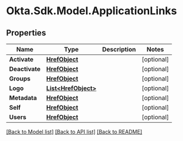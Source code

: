 # Okta.Sdk.Model.ApplicationLinks

## Properties

Name | Type | Description | Notes
------------ | ------------- | ------------- | -------------
**Activate** | [**HrefObject**](HrefObject.md) |  | [optional] 
**Deactivate** | [**HrefObject**](HrefObject.md) |  | [optional] 
**Groups** | [**HrefObject**](HrefObject.md) |  | [optional] 
**Logo** | [**List&lt;HrefObject&gt;**](HrefObject.md) |  | [optional] 
**Metadata** | [**HrefObject**](HrefObject.md) |  | [optional] 
**Self** | [**HrefObject**](HrefObject.md) |  | [optional] 
**Users** | [**HrefObject**](HrefObject.md) |  | [optional] 

[[Back to Model list]](../README.md#documentation-for-models) [[Back to API list]](../README.md#documentation-for-api-endpoints) [[Back to README]](../README.md)

